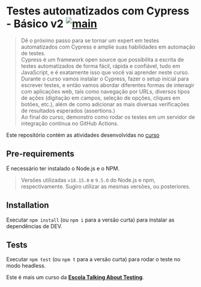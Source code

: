 # Testes automatizados com Cypress - Básico v2 [![main](https://github.com/renanslopes/cypress-basico-v2/actions/workflows/ci.yml/badge.svg)](https://github.com/renanslopes/cypress-basico-v2/actions)

>Dê o próximo passo para se tornar um expert em testes automatizados com Cypress e amplie suas habilidades em automação de testes.<br>
>Cypress é um framework open source que possibilita a escrita de testes automatizados de forma fácil, rápida e confiável, tudo em JavaScript, e é exatamente isso que você vai aprender neste curso.<br>
>Durante o curso vamos instalar o Cypress, fazer o setup inicial para escrever testes, e então vamos abordar diferentes formas de interagir com aplicações web, tais como navegação por URLs, diversos tipos de ações (digitação em campos, seleção de opções, cliques em botões, etc.), além de como adicionar as mais diversas verificações de resultados esperados (assertions.)<br>
>Ao final do curso, demonstro como rodar os testes em um servidor de integração contínua no GitHub Actions.

Este repositório contém as atividades desenvolvidas no [curso](https://www.udemy.com/course/testes-automatizados-com-cypress-basico/)


## Pre-requirements

É necessário ter instalado o Node.js e o NPM.

> Versões utilizadas `v18.15.0` e `9.5.0` do Node.js e npm, respectivamente. Sugiro utilizar as mesmas versões, ou posteriores.

## Installation

Executar `npm install` (ou `npm i` para a versão curta) para instalar as dependências de DEV.

## Tests

Executar `npm test` (ou `npm t` para a versão curta) para rodar o teste no modo headless.

Este é mais um curso da [**Escola Talking About Testing**](https://udemy.com/user/walmyr).
